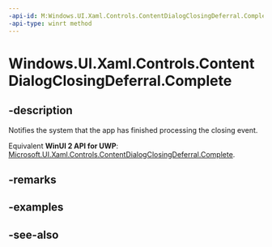 ```yaml
---
-api-id: M:Windows.UI.Xaml.Controls.ContentDialogClosingDeferral.Complete
-api-type: winrt method
---
```


<!-- Method syntax
public void Complete()
-->

# Windows.UI.Xaml.Controls.ContentDialogClosingDeferral.Complete

## -description
Notifies the system that the app has finished processing the closing event.

Equivalent **WinUI 2 API for UWP**: [Microsoft.UI.Xaml.Controls.ContentDialogClosingDeferral.Complete](/windows/winui/api/microsoft.ui.xaml.controls.contentdialogclosingdeferral.complete).

## -remarks

## -examples

## -see-also
